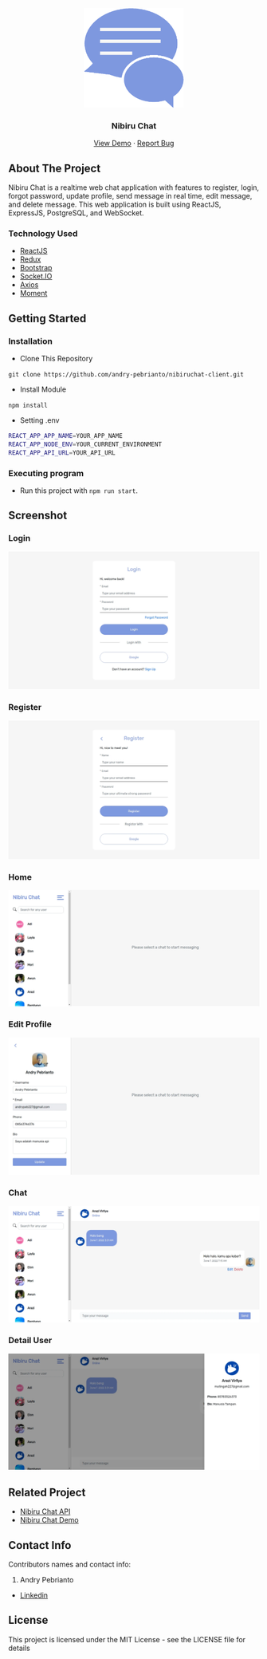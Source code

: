 <div align="center">
  <img src="./readme/logo.png" width="200px" height="200px" />
</div>
<h3 align="center">Nibiru Chat</h3>
<p align="center">
  <a href="https://nibiruchat.netlify.app/">View Demo</a>
  ·
  <a href="https://github.com/andry-pebrianto/nibiruchat-client/issues">Report Bug</a>
</p>

<!-- ABOUT THE PROJECT -->
## About The Project

Nibiru Chat is a realtime web chat application with features to register, login, forgot password, update profile, send message in real time, edit message, and delete message. This web application is built using ReactJS, ExpressJS, PostgreSQL, and WebSocket.

### Technology Used
- [ReactJS](https://reactjs.org/)
- [Redux](https://redux.js.org/)
- [Bootstrap](https://getbootstrap.com/)
- [Socket.IO](https://socket.io/)
- [Axios](https://github.com/axios/axios)
- [Moment](https://momentjs.com/)

<!-- GETTING STARTED -->
## Getting Started

### Installation
- Clone This Repository

`git clone https://github.com/andry-pebrianto/nibiruchat-client.git`

- Install Module

`npm install`

- Setting .env

```bash
REACT_APP_APP_NAME=YOUR_APP_NAME
REACT_APP_NODE_ENV=YOUR_CURRENT_ENVIRONMENT
REACT_APP_API_URL=YOUR_API_URL
```

### Executing program

- Run this project with `npm run start`.

<!-- SCREENSHOT -->
## Screenshot

### Login
<img src="./readme/ss-login.webp" />

### Register
<img src="./readme/ss-register.webp" />

### Home
<img src="./readme/ss-home.webp" />

### Edit Profile
<img src="./readme/ss-edit-profile.webp" />

### Chat
<img src="./readme/ss-chat.webp" />

### Detail User
<img src="./readme/ss-detail-user.webp" />

<!-- RELATED PROJECT -->
## Related Project

- [Nibiru Chat API](https://github.com/andry-pebrianto/nibiruchat-api)
- [Nibiru Chat Demo](https://nibiruchat.netlify.app/)

<!-- CONTACT INFO -->
## Contact Info

Contributors names and contact info:

1. Andry Pebrianto

- [Linkedin](https://www.linkedin.com/in/andry-pebrianto)

## License

This project is licensed under the MIT License - see the LICENSE file for details

